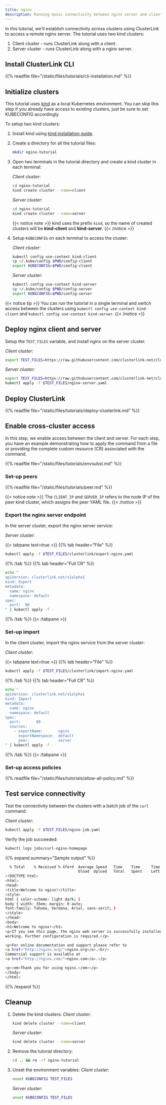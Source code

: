 ```yaml
---
title: nginx
description: Running basic connectivity between nginx server and client across two clusters using ClusterLink.
---
```


In this tutorial, we'll establish connectivity across clusters using ClusterLink to access a remote nginx server.
The tutorial uses two kind clusters:

1) Client cluster - runs ClusterLink along with a client.
2) Server cluster - runs ClusterLink along with a nginx server.

## Install ClusterLink CLI

{{% readfile file="/static/files/tutorials/cli-installation.md" %}}

## Initialize clusters

This tutorial uses [kind][] as a local Kubernetes environment.
 You can skip this step if you already have access to existing clusters, just be sure to
 set KUBECONFIG accordingly.

To setup two kind clusters:

1. Install kind using [kind installation guide][].
1. Create a directory for all the tutorial files:

    ```sh
    mkdir nginx-tutorial
    ```

1. Open two terminals in the tutorial directory and create a kind cluster in each terminal:

    *Client cluster*:

    ```sh
    cd nginx-tutorial
    kind create cluster --name=client
    ```

    *Server cluster*:

    ```sh
    cd nginx-tutorial
    kind create cluster --name=server
    ```

   {{< notice note >}}
   kind uses the prefix `kind`, so the name of created clusters will be **kind-client** and **kind-server**.
   {{< /notice >}}

1. Setup `KUBECONFIG` on each terminal to access the cluster:

    *Client cluster*:

    ```sh
    kubectl config use-context kind-client
    cp ~/.kube/config $PWD/config-client
    export KUBECONFIG=$PWD/config-client
    ```

    *Server cluster*:

    ```sh
    kubectl config use-context kind-server
    cp ~/.kube/config $PWD/config-server
    export KUBECONFIG=$PWD/config-server
    ```

{{< notice tip >}}
You can run the tutorial in a single terminal and switch access between the clusters
using `kubectl config use-context kind-client` and `kubectl config use-context kind-server`.
{{< /notice >}}

## Deploy nginx client and server

Setup the ```TEST_FILES``` variable, and install nginx on the server cluster.

*Client cluster*:

```sh
export TEST_FILES=https://raw.githubusercontent.com/clusterlink-net/clusterlink/main/demos/nginx/testdata
```

*Server cluster*:

```sh
export TEST_FILES=https://raw.githubusercontent.com/clusterlink-net/clusterlink/main/demos/nginx/testdata
kubectl apply -f $TEST_FILES/nginx-server.yaml
```

## Deploy ClusterLink

{{% readfile file="/static/files/tutorials/deploy-clusterlink.md" %}}

## Enable cross-cluster access

In this step, we enable access between the client and server.
 For each step, you have an example demonstrating how to apply the command from a
 file or providing the complete custom resource (CR) associated with the command.

{{% readfile file="/static/files/tutorials/envsubst.md" %}}

### Set-up peers

{{% readfile file="/static/files/tutorials/peer.md" %}}

{{< notice note >}}
The `CLIENT_IP` and `SERVER_IP` refers to the node IP of the peer kind cluster, which assigns the peer YAML file.
{{< /notice >}}

### Export the nginx server endpoint

In the server cluster, export the nginx server service:

*Server cluster*:

{{< tabpane text=true >}}
{{% tab header="File" %}}

```sh
kubectl apply -f $TEST_FILES/clusterlink/export-nginx.yaml
```

{{% /tab %}}
{{% tab header="Full CR" %}}

```sh
echo "
apiVersion: clusterlink.net/v1alpha1
kind: Export
metadata:
  name: nginx
  namespace: default
spec:
  port:  80
" | kubectl apply -f -
```

{{% /tab %}}
{{< /tabpane >}}

### Set-up import

In the client cluster, import the nginx service from the server cluster:

*Client cluster*:

{{< tabpane text=true >}}
{{% tab header="File" %}}

```sh
kubectl apply -f $TEST_FILES/clusterlink/import-nginx.yaml
```

{{% /tab %}}
{{% tab header="Full CR" %}}

```sh
echo "
apiVersion: clusterlink.net/v1alpha1
kind: Import
metadata:
  name: nginx
  namespace: default
spec:
  port:       80
  sources:
    - exportName:       nginx
      exportNamespace:  default
      peer:             server
" | kubectl apply -f -
```

{{% /tab %}}
{{< /tabpane >}}

### Set-up access policies

{{% readfile file="/static/files/tutorials/allow-all-policy.md" %}}

## Test service connectivity

Test the connectivity between the clusters with a batch job of the ```curl``` command:

*Client cluster*:

```sh
kubectl apply -f $TEST_FILES/nginx-job.yaml
```

Verify the job succeeded:

```sh
kubectl logs jobs/curl-nginx-homepage
```

{{% expand summary="Sample output" %}}

```sh
  % Total    % Received % Xferd  Average Speed   Time    Time     Time  Current
                                 Dload  Upload   Total   Spent    Left  Speed
<!DOCTYPE html>
<html>
<head>
<title>Welcome to nginx!</title>
<style>
html { color-scheme: light dark; }
body { width: 35em; margin: 0 auto;
font-family: Tahoma, Verdana, Arial, sans-serif; }
</style>
</head>
<body>
<h1>Welcome to nginx!</h1>
<p>If you see this page, the nginx web server is successfully installed and
working. Further configuration is required.</p>

<p>For online documentation and support please refer to
<a href="http://nginx.org/">nginx.org</a>.<br/>
Commercial support is available at
<a href="http://nginx.com/">nginx.com</a>.</p>

<p><em>Thank you for using nginx.</em></p>
</body>
</html>
```

{{% /expand %}}

## Cleanup

1. Delete the kind clusters:
    *Client cluster*:

    ```sh
    kind delete cluster --name=client
    ```

    *Server cluster*:

    ```sh
    kind delete cluster --name=server
    ```

1. Remove the tutorial directory:

    ```sh
    cd .. && rm -rf nginx-tutorial
    ```

1. Unset the environment variables:
    *Client cluster*:

    ```sh
    unset KUBECONFIG TEST_FILES
    ```

    *Server cluster*:

    ```sh
    unset KUBECONFIG TEST_FILES
    ```

[kind]: https://kind.sigs.k8s.io/
[kind installation guide]: https://kind.sigs.k8s.io/docs/user/quick-start
